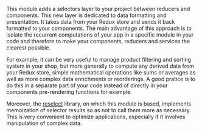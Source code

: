 This module adds a selectors layer to your project between reducers and components. This new layer is dedicated to data formatting and presentation. It takes data from your Redux store and sends it back formatted to your components. The main advantage of this approach is to isolate the recurrent computations of your app in a specific module in your code and therefore to make your components, reducers and services the clearest possible.

For example, it can be very useful to manage product filtering and sorting system in your shop, but more generally to compute any derived data from your Redux store, simple mathematical operations like sums or averages as well as more complex data enrichments or reorderings. A good pratice is to do this in a separate part of your code instead of directly in your components pre-rendering functions for example.

Moreover, the [reselect](https://github.com/reduxjs/reselect) library, on which this module is based, implements memoization of selector results so as not to call them more as necessary. This is very convenient to optimize applications, especially if it involves manipulation of complex data.
